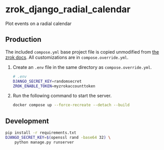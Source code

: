# zrok_django_radial_calendar
Plot events on a radial calendar

## Production

The included `compose.yml` base project file is copied unmodified from [the zrok
docs](https://docs.zrok.io/zrok-public-reserved/compose.yml). All customizations are in `compose.override.yml`.

1. Create an `.env` file in the same directory as `compose.override.yml`.

    ```bash
    # .env
    DJANGO_SECRET_KEY=randomsecret
    ZROK_ENABLE_TOKEN=myzrokaccounttoken
    ```

2. Run the following command to start the server.

    ```bash
    docker compose up --force-recreate --detach --build
    ```

## Development

```bash
pip install -r requirements.txt
DJANGO_SECRET_KEY=$(openssl rand -base64 32) \
    python manage.py runserver
```
